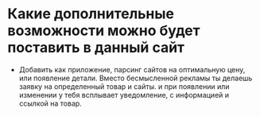 # Какие дополнительные возможности можно будет поставить в данный сайт

- Добавить как приложение, парсинг сайтов на оптимальную цену, или появление детали. Вместо бесмысленной рекламы ты делаешь заявку на определенный товар и сайты. и при появлении или изменении у тебя всплывает уведомление, с информацией и ссылкой на товар.